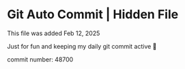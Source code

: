 # Git Auto Commit | Hidden File

This file was added Feb 12, 2025

Just for fun and keeping my daily git commit active 🤪

commit number: 48700
